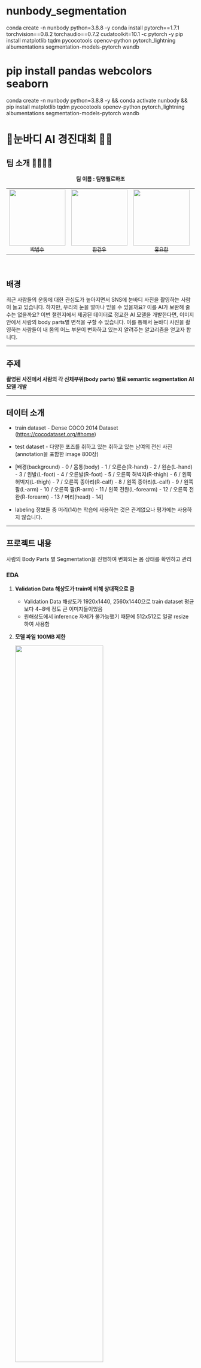 # nunbody_segmentation

conda create -n nunbody python=3.8.8 -y
conda install pytorch==1.7.1 torchvision==0.8.2 torchaudio==0.7.2 cudatoolkit=10.1 -c pytorch -y
pip install matplotlib tqdm pycocotools opencv-python pytorch_lightning albumentations segmentation-models-pytorch wandb 
# pip install pandas webcolors seaborn

conda create -n nunbody python=3.8.8 -y && conda activate nunbody && pip install matplotlib tqdm pycocotools opencv-python pytorch_lightning albumentations segmentation-models-pytorch wandb

# 🤸‍눈바디 AI 경진대회 🤸‍♂️

## 팀 소개 🙋‍♀️🙋‍♂️

**<center>팀 이름 : 팀명뭘로하조</center>**

<table>
  <tr>
    <td align="center">
      <a href="https://github.com/hanlyang0522">
        <img src="https://avatars.githubusercontent.com/u/67934041?v=4" width="150px;" alt=""/>
        <br />
        <sub>박범수</sub>
    <td align="center">
      <a href="https://github.com/GunwooHan">
        <img src="https://avatars.githubusercontent.com/u/76226252?v=4" width="150px;" alt=""/>
        <br />
        <sub>한건우</sub>
      </a>
      </a>
    </td>
    <td align="center">
      <a href="https://github.com/hongsusoo">
        <img src="https://avatars.githubusercontent.com/u/77658029?v=4" width="150px;" alt=""/>
        <br />
        <sub>홍요한</sub>
      </a>
    </td>
    <td align="center">
      <a href="https://github.com/Junhyuk93">
        <img src="https://avatars.githubusercontent.com/u/61610411?v=4" width="150px;" alt=""/>
        <br />
        <sub>박준혁</sub>
      </a>
    </td>
         <td align="center">
      <a href="https://github.com/sala0320">
        <img src="https://avatars.githubusercontent.com/u/49435163?v=4" width="150px;" alt=""/>
        <br />
        <sub>조혜원</sub>
      </a>
    </td>
  </tr>
  <tr>
    </td>
  </tr>
</table>
<br>

## 배경

최근 사람들의 운동에 대한 관심도가 높아지면서 SNS에 눈바디 사진을 촬영하는 사람이 늘고 있습니다.
하지만, 우리의 눈을 얼마나 믿을 수 있을까요? 이를 AI가 보완해 줄 수는 없을까요?
이번 챌린지에서 제공된 데이터로 정교한 AI 모델을 개발한다면, 이미지 안에서 사람의 body parts별 면적을 구할 수 있습니다.
이를 통해서 눈바디 사진을 촬영하는 사람들이 내 몸의 어느 부분이 변화하고 있는지 알려주는 알고리즘을 얻고자 합니다.

---

## 주제

**촬영된 사진에서 사람의 각 신체부위(body parts) 별로 semantic segmentation AI 모델 개발**

---
## 데이터 소개

* train dataset - Dense COCO 2014 Dataset (https://cocodataset.org/#home)

* test dataset -  다양한 포즈를 취하고 있는 취하고 있는 남여의 전신 사진 (annotation을 포함한 image 800장)

* [배경(background) - 0 / 몸통(body) - 1 / 오른손(R-hand) - 2 / 왼손(L-hand) - 3 / 왼발(L-foot) - 4 / 오른발(R-foot) - 5 / 오른쪽 허벅지(R-thigh) - 6 / 왼쪽 허벅지(L-thigh) - 7 / 오른쪽 종아리(R-calf) - 8 / 왼쪽 종아리(L-calf) - 9 / 왼쪽 팔(L-arm) - 10 / 오른쪽 팔(R-arm) - 11 / 왼쪽 전완(L-forearm) - 12 / 오른쪽 전완(R-forearm) - 13 / 머리(head) - 14]

* labeling 정보들 중 머리(14)는 학습에 사용하는 것은 관계없으나 평가에는 사용하지 않습니다.

---
## 프로젝트 내용

사람의 Body Parts 별 Segmentation을 진행하여 변화되는 몸 상태를 확인하고 관리

### EDA

1. __Validation Data 해상도가 train에 비해 상대적으로 큼__

    - Validation Data 해상도가 1920x1440, 2560x1440으로 train dataset 평균보다 4~8배 정도 큰 이미지들이었음
    - 원해상도에서 inference 자체가 불가능했기 때문에 512x512로 일괄 resize 하여 사용함

2. __모델 파일 100MB 제한__

    <img src="https://i.imgur.com/InN1DcS.png"  width="70%" height="70%"/>

    - 모델 파일의 크기가 100MB 제한이라는 대회 규정 때문에, 100MB를 넘지 않는 한도 내에서 최대한 큰 모델을 사용하려고 함
    - 최종적으로 Efficientnet-B4 + DeepLabV3+ 조합으로 실험을 진행하였음

3. __Validation Data Annotation 확인__ (좌우 바뀜 + 발 잘못됨)

    <img src="https://user-images.githubusercontent.com/77658029/144951769-1d285d59-4335-471f-800b-0e99e64dd743.png"  width="50%" height="70%"/>

    - 주최측에서 제공한 Validation Data의 좌우가 반대로 Annotation되어 수정
    - 주최측에서 제공한 Validation Data의 발 부분에 noise가 존재하여 수정

4. __COCO dataset에 대한 잘못된 mask 형식__

    <img src="https://i.imgur.com/txg8hZT.png"  width="50%" height="50%"/>

    - 주최측에서 제공한 COCO train dataset 변환 코드에 객체별 mask가 지워지는 문제가 있어서 이 부분을 수정함

5. __바뀐 Validation Data에 대해 목 부분이 잘못 annotation__
    - Validation Data에 Head가 Right thigh로 annotation된 데이터가 있어 수정함

6. __데이터 추가 제작__

    <img src="https://user-images.githubusercontent.com/77658029/144948372-1aa38937-5262-45a9-b822-1f0f154b207d.png"  width="40%" height="50%"/>

    <img src="https://i.imgur.com/oaNFB1R.png"  width="45%" height="50%"/>

    - Validation Dataset과 COCO Dataset은 데이터의 분포가 크게 달라 COCO Dataset 만으로는 성능 향상이 어렵다고 판단함
    - Validation Dataset을 확인하여 Google, Pinterest, Naver에서 관련 키워드를 통해 Image Crawling 을 활용하여 추가 데이터를 수집함
    -  수집한 데이터로 annotation 작업하여 Train 데이터로 활용함
    -  작업들 간의 충돌을 방지하기 위해 룰을 정하고 이에 맞게 annotation을 진행하려 노력함.
       - 그래픽 이미지 제거
       - 얼굴만 있는 이미지 제거
       - Text Occulusion이 있는 데이터 제거
       - 옷만 있는 이미지 제거
       - 머리카락 숱많은 부분은 head에 포함
       - 신발은 발에 포함
       - 오버핏 (코트 기타 등등) 옷 입은 대상 제거
    - 총 **331장의 데이터를 생성**함 😤

7. __zoom out Augmentation / random gamma Augmentation__

    - Validation Dataset에 있는 이미지 들 중에 전체 이미지 크기에서 객체가 차지하는 범위가 작은 이미지들이 존재함
    - Private Dataset에 유사한 데이터가 있다고 판단되어 Val mIoU에서 성능향상이 보이지 않더라도 추가함

    ![](https://i.imgur.com/Vv1xBs4.png)
    - Random Gamma Augmentation 적용시 ShiftScaleRotate만 적용시켰을 때 보다 성능이 향상 됨을 확인함

8. __TTA__
    - 여러 옵션으로 테스트 하였으나 TTA 종류나 강도를 추가할 경우, 왼쪽, 오른쪽 구별 성능이 오히려 떨어지는 것을 확인함
    - 기본적인 noise만 제거하기 위해 Gamma와 시너지를 낼 수 있도록 pixel 값에 multiply(0.9, 1.0, 1.1)만 적용함

9. __CRF__
![](https://images.velog.io/images/hanlyang0522/post/8d84ef5d-6ea4-455d-b847-1ba1c745aa44/output.png)


---
## 평가지표 : __mIoU__

1. 각 Class별로 IoU를 모두 구합니다.
2. 이미지에 모든 class가 존재하지 않을 것을 고려, ground truth에 존재하는 class와 prediction 결과에 존재하는 class의 합집합을 구해서 합집합 class에 속하는 class의 IoU에 대해서 평균값을 구합니다.
3. 2.에서 이미지 별로 구한 mIoU의 평균 값을 구하여 최종 순위를 결정합니다.
<img src="https://i.imgur.com/nvVQVe6.png"  width="40%" height="40%"/>


## 결과 🏆

__LB Score : 0.708717 🥈__


<img src="https://i.imgur.com/Bzo4Txu.png"  width="40%" height="40%"/>


## 느낀점

과정 외의 첫 segmentation 대회여서 긴장도 많이 되고, 다양한 기법을 활용하려고 했던 것 같습니다. 그래도 많은 것을 시도해보려고 segmentation 관련 공부를 이어 나갔고 많은 것들을 적용시키기엔 모델 용량 제한 등 제약이 있었기 때문에 아쉬운 점이 있었지만, 그래도 주어진 환경 내에 맞추기 위해서 공부들을 할 수 있어서 좋았던 것 같습니다.

## 대회(https://aiheroes.ai/1stchallenge)

